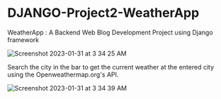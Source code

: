# DJANGO-Project2-WeatherApp
WeatherApp : A Backend Web Blog Development Project using Django framework

![Screenshot 2023-01-31 at 3 34 25 AM](https://user-images.githubusercontent.com/8951015/215723121-e5152861-164a-45e5-94c9-421b3515c8c7.png)

Search the city in the bar to get the current weather at the entered city using the Openweathermap.org's API.

![Screenshot 2023-01-31 at 3 34 39 AM](https://user-images.githubusercontent.com/8951015/215723125-e13f2308-c8d7-46cf-8dd5-43c29c17f94a.png)
